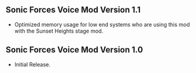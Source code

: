 
## Sonic Forces Voice Mod Version 1.1

- Optimized memory usage for low end systems who are using this mod with the Sunset Heights stage mod.

## Sonic Forces Voice Mod Version 1.0

- Initial Release.